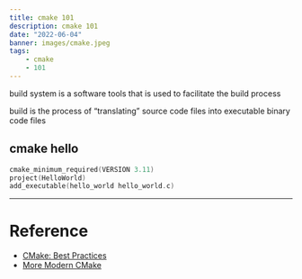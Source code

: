 ```yaml
---
title: cmake 101
description: cmake 101
date: "2022-06-04"
banner: images/cmake.jpeg
tags:
    - cmake
    - 101
---
```


build system is a software tools that is used to facilitate the build process

build is the process of “translating” source code files into executable binary code files


## cmake hello

```cpp
cmake_minimum_required(VERSION 3.11)
project(HelloWorld)
add_executable(hello_world hello_world.c)
```

---

# Reference
- [CMake: Best Practices](https://indico.jlab.org/event/420/contributions/7961/attachments/6507/8734/CMakeSandCroundtable.slides.pdf)
- [More Modern CMake](https://hsf-training.github.io/hsf-training-cmake-webpage/index.html)